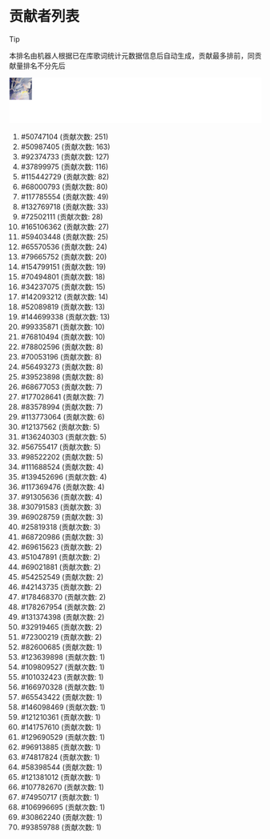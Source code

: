 # 贡献者列表

> [!TIP]
> 本排名由机器人根据已在库歌词统计元数据信息后自动生成，贡献最多排前，同贡献量排名不分先后

![贡献者头像画廊](./CONTRIBUTORS.svg)

1. #50747104 (贡献次数: 251)
2. #50987405 (贡献次数: 163)
3. #92374733 (贡献次数: 127)
4. #37899975 (贡献次数: 116)
5. #115442729 (贡献次数: 82)
6. #68000793 (贡献次数: 80)
7. #117785554 (贡献次数: 49)
8. #132769718 (贡献次数: 33)
9. #72502111 (贡献次数: 28)
10. #165106362 (贡献次数: 27)
11. #59403448 (贡献次数: 25)
12. #65570536 (贡献次数: 24)
13. #79665752 (贡献次数: 20)
14. #154799151 (贡献次数: 19)
15. #70494801 (贡献次数: 18)
16. #34237075 (贡献次数: 15)
17. #142093212 (贡献次数: 14)
18. #52089819 (贡献次数: 13)
19. #144699338 (贡献次数: 13)
20. #99335871 (贡献次数: 10)
21. #76810494 (贡献次数: 10)
22. #78802596 (贡献次数: 8)
23. #70053196 (贡献次数: 8)
24. #56493273 (贡献次数: 8)
25. #39523898 (贡献次数: 8)
26. #68677053 (贡献次数: 7)
27. #177028641 (贡献次数: 7)
28. #83578994 (贡献次数: 7)
29. #113773064 (贡献次数: 6)
30. #12137562 (贡献次数: 5)
31. #136240303 (贡献次数: 5)
32. #56755417 (贡献次数: 5)
33. #98522202 (贡献次数: 5)
34. #111688524 (贡献次数: 4)
35. #139452696 (贡献次数: 4)
36. #117369476 (贡献次数: 4)
37. #91305636 (贡献次数: 4)
38. #30791583 (贡献次数: 3)
39. #69028759 (贡献次数: 3)
40. #25819318 (贡献次数: 3)
41. #68720986 (贡献次数: 3)
42. #69615623 (贡献次数: 2)
43. #51047891 (贡献次数: 2)
44. #69021881 (贡献次数: 2)
45. #54252549 (贡献次数: 2)
46. #42143735 (贡献次数: 2)
47. #178468370 (贡献次数: 2)
48. #178267954 (贡献次数: 2)
49. #131374398 (贡献次数: 2)
50. #32919465 (贡献次数: 2)
51. #72300219 (贡献次数: 2)
52. #82600685 (贡献次数: 1)
53. #123639898 (贡献次数: 1)
54. #109809527 (贡献次数: 1)
55. #101032423 (贡献次数: 1)
56. #166970328 (贡献次数: 1)
57. #65543422 (贡献次数: 1)
58. #146098469 (贡献次数: 1)
59. #121210361 (贡献次数: 1)
60. #141757610 (贡献次数: 1)
61. #129690529 (贡献次数: 1)
62. #96913885 (贡献次数: 1)
63. #74817824 (贡献次数: 1)
64. #58398544 (贡献次数: 1)
65. #121381012 (贡献次数: 1)
66. #107782670 (贡献次数: 1)
67. #74950717 (贡献次数: 1)
68. #106996695 (贡献次数: 1)
69. #30862240 (贡献次数: 1)
70. #93859788 (贡献次数: 1)
